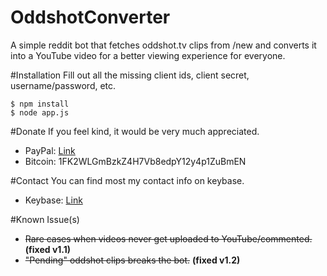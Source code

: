 # OddshotConverter
A simple reddit bot that fetches oddshot.tv clips from /new and converts it into a YouTube video for a better viewing experience for everyone.

#Installation
Fill out all the missing client ids, client secret, username/password, etc.
```
$ npm install
$ node app.js
```

#Donate
If you feel kind, it would be very much appreciated.
* PayPal: [Link](https://www.paypal.com/cgi-bin/webscr?cmd=_donations&business=XN2DEUWZ7HD2Y&lc=CA&item_name=Eyepawd&currency_code=CAD&bn=PP%2dDonationsBF%3abtn_donateCC_LG%2egif%3aNonHosted)
* Bitcoin: 1FK2WLGmBzkZ4H7Vb8edpY12y4p1ZuBmEN

#Contact
You can find most my contact info on keybase.
* Keybase: [Link](https://keybase.io/gay)

#Known Issue(s)
* ~~Rare cases when videos never get uploaded to YouTube/commented.~~ **(fixed v1.1)**
* ~~"Pending" oddshot clips breaks the bot.~~ **(fixed v1.2)**
